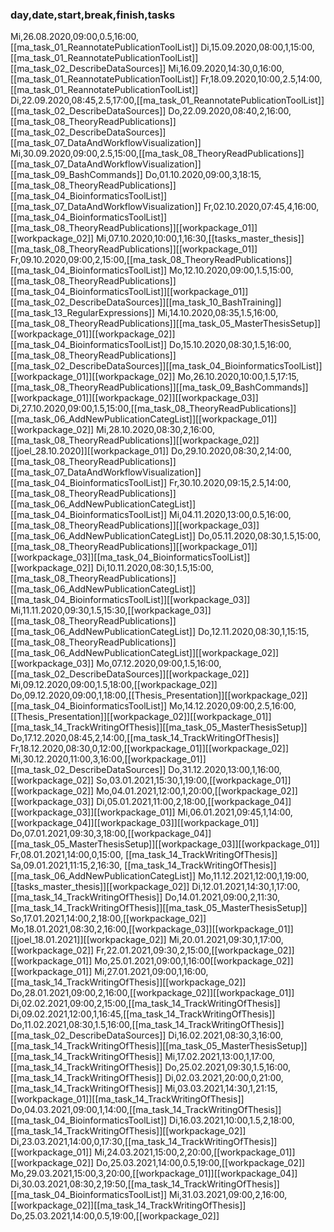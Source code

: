 ### day,date,start,break,finish,tasks
Mi,26.08.2020,09:00,0.5,16:00,[[ma_task_01_ReannotatePublicationToolList]]
Di,15.09.2020,08:00,1,15:00,[[ma_task_01_ReannotatePublicationToolList]][[ma_task_02_DescribeDataSources]] 
Mi,16.09.2020,14:30,0,16:00,[[ma_task_01_ReannotatePublicationToolList]]
Fr,18.09.2020,10:00,2.5,14:00,[[ma_task_01_ReannotatePublicationToolList]]
Di,22.09.2020,08:45,2.5,17:00,[[ma_task_01_ReannotatePublicationToolList]][[ma_task_02_DescribeDataSources]]
Do,22.09.2020,08:40,2,16:00,[[ma_task_08_TheoryReadPublications]][[ma_task_02_DescribeDataSources]][[ma_task_07_DataAndWorkflowVisualization]]
Mi,30.09.2020,09:00,2.5,15:00,[[ma_task_08_TheoryReadPublications]][[ma_task_07_DataAndWorkflowVisualization]][[ma_task_09_BashCommands]]
Do,01.10.2020,09:00,3,18:15,[[ma_task_08_TheoryReadPublications]][[ma_task_04_BioinformaticsToolList]][[ma_task_07_DataAndWorkflowVisualization]]
Fr,02.10.2020,07:45,4,16:00,[[ma_task_04_BioinformaticsToolList]][[ma_task_08_TheoryReadPublications]][[workpackage_01]][[workpackage_02]]
Mi,07.10.2020,10:00,1,16:30,[[tasks_master_thesis]][[ma_task_08_TheoryReadPublications]][[workpackage_01]]
Fr,09.10.2020,09:00,2,15:00,[[ma_task_08_TheoryReadPublications]][[ma_task_04_BioinformaticsToolList]]
Mo,12.10.2020,09:00,1.5,15:00,[[ma_task_08_TheoryReadPublications]][[ma_task_04_BioinformaticsToolList]][[workpackage_01]][[ma_task_02_DescribeDataSources]][[ma_task_10_BashTraining]][[ma_task_13_RegularExpressions]]
Mi,14.10.2020,08:35,1.5,16:00,[[ma_task_08_TheoryReadPublications]][[ma_task_05_MasterThesisSetup]][[workpackage_01]][[workpackage_02]][[ma_task_04_BioinformaticsToolList]]
Do,15.10.2020,08:30,1.5,16:00,[[ma_task_08_TheoryReadPublications]][[ma_task_02_DescribeDataSources]][[ma_task_04_BioinformaticsToolList]][[workpackage_01]][[workpackage_02]]
Mo,26.10.2020,10:00,1.5,17:15,[[ma_task_08_TheoryReadPublications]][[ma_task_09_BashCommands]][[workpackage_01]][[workpackage_02]][[workpackage_03]]
Di,27.10.2020,09:00,1.5,15:00,[[ma_task_08_TheoryReadPublications]][[ma_task_06_AddNewPublicationCategList]][[workpackage_01]][[workpackage_02]]
Mi,28.10.2020,08:30,2,16:00,[[ma_task_08_TheoryReadPublications]][[workpackage_02]][[joel_28.10.2020]][[workpackage_01]]
Do,29.10.2020,08:30,2,14:00,[[ma_task_08_TheoryReadPublications]][[ma_task_07_DataAndWorkflowVisualization]][[ma_task_04_BioinformaticsToolList]]
Fr,30.10.2020,09:15,2.5,14:00,[[ma_task_08_TheoryReadPublications]][[ma_task_06_AddNewPublicationCategList]][[ma_task_04_BioinformaticsToolList]]
Mi,04.11.2020,13:00,0.5,16:00,[[ma_task_08_TheoryReadPublications]][[workpackage_03]][[ma_task_06_AddNewPublicationCategList]]
Do,05.11.2020,08:30,1.5,15:00,[[ma_task_08_TheoryReadPublications]][[workpackage_01]][[workpackage_03]][[ma_task_04_BioinformaticsToolList]][[workpackage_02]]
Di,10.11.2020,08:30,1.5,15:00,[[ma_task_08_TheoryReadPublications]][[ma_task_06_AddNewPublicationCategList]][[ma_task_04_BioinformaticsToolList]][[workpackage_03]]
Mi,11.11.2020,09:30,1.5,15:30,[[workpackage_03]][[ma_task_08_TheoryReadPublications]][[ma_task_06_AddNewPublicationCategList]]
Do,12.11.2020,08:30,1,15:15,[[ma_task_08_TheoryReadPublications]][[ma_task_06_AddNewPublicationCategList]][[workpackage_02]][[workpackage_03]]
Mo,07.12.2020,09:00,1.5,16:00,[[ma_task_02_DescribeDataSources]][[workpackage_02]]
Mi,09.12.2020,09:00,1.5,18:00,[[workpackage_02]]
Do,09.12.2020,09:00,1,18:00,[[Thesis_Presentation]][[workpackage_02]][[ma_task_04_BioinformaticsToolList]]
Mo,14.12.2020,09:00,2.5,16:00,[[Thesis_Presentation]][[workpackage_02]][[workpackage_01]][[ma_task_14_TrackWritingOfThesis]][[ma_task_05_MasterThesisSetup]]
Do,17.12.2020,08:45,2,14:00,[[ma_task_14_TrackWritingOfThesis]]
Fr,18.12.2020,08:30,0,12:00,[[workpackage_01]][[workpackage_02]]
Mi,30.12.2020,11:00,3,16:00,[[workpackage_01]][[ma_task_02_DescribeDataSources]]
Do,31.12.2020,13:00,1,16:00,[[workpackage_02]]
So,03.01.2021,15:30,1,19:00,[[workpackage_01]][[workpackage_02]]
Mo,04.01.2021,12:00,1,20:00,[[workpackage_02]][[workpackage_03]]
Di,05.01.2021,11:00,2,18:00,[[workpackage_04]][[workpackage_03]][[workpackage_01]]
Mi,06.01.2021,09:45,1,14:00,[[workpackage_04]][[workpackage_03]][[workpackage_01]]
Do,07.01.2021,09:30,3,18:00,[[workpackage_04]][[ma_task_05_MasterThesisSetup]][[workpackage_03]][[workpackage_01]]
Fr,08.01.2021,14:00,0,15:00,
[[ma_task_14_TrackWritingOfThesis]]
Sa,09.01.2021,11:15,2,16:30,
[[ma_task_14_TrackWritingOfThesis]][[ma_task_06_AddNewPublicationCategList]]
Mo,11.12.2021,12:00,1,19:00,[[tasks_master_thesis]][[workpackage_02]]
Di,12.01.2021,14:30,1,17:00,[[ma_task_14_TrackWritingOfThesis]]
Do,14.01.2021,09:00,2,11:30,[[ma_task_14_TrackWritingOfThesis]][[ma_task_05_MasterThesisSetup]]
So,17.01.2021,14:00,2,18:00,[[workpackage_02]]
Mo,18.01.2021,08:30,2,16:00,[[workpackage_03]][[workpackage_01]][[joel_18.01.2021]][[workpackage_02]]
Mi,20.01.2021,09:30,1,17:00,[[workpackage_02]]
Fr,22.01.2021,09:30,2,15:00,[[workpackage_02]][[workpackage_01]]
Mo,25.01.2021,09:00,1,16:00[[workpackage_02]][[workpackage_01]]
Mi,27.01.2021,09:00,1,16:00,[[ma_task_14_TrackWritingOfThesis]][[workpackage_02]]
Do,28.01.2021,09:00,2,16:00,[[workpackage_02]][[workpackage_01]]
Di,02.02.2021,09:00,2,15:00,[[ma_task_14_TrackWritingOfThesis]]
Di,09.02.2021,12:00,1,16:45,[[ma_task_14_TrackWritingOfThesis]]
Do,11.02.2021,08:30,1.5,16:00,[[ma_task_14_TrackWritingOfThesis]][[ma_task_02_DescribeDataSources]]
Di,16.02.2021,08:30,3,16:00,[[ma_task_14_TrackWritingOfThesis]][[ma_task_05_MasterThesisSetup]][[ma_task_14_TrackWritingOfThesis]]
Mi,17.02.2021,13:00,1,17:00,[[ma_task_14_TrackWritingOfThesis]]
Do,25.02.2021,09:30,1.5,16:00,[[ma_task_14_TrackWritingOfThesis]]
Di,02.03.2021,20:00,0,21:00,[[ma_task_14_TrackWritingOfThesis]]
Mi,03.03.2021,14:30,1,21:15,[[workpackage_01]][[ma_task_14_TrackWritingOfThesis]]
Do,04.03.2021,09:00,1,14:00,[[ma_task_14_TrackWritingOfThesis]][[ma_task_04_BioinformaticsToolList]]
Di,16.03.2021,10:00,1.5,2,18:00,[[ma_task_14_TrackWritingOfThesis]][[workpackage_02]]
Di,23.03.2021,14:00,0,17:30,[[ma_task_14_TrackWritingOfThesis]][[workpackage_01]]
Mi,24.03.2021,15:00,2,20:00,[[workpackage_01]][[workpackage_02]]
Do,25.03.2021,14:00,0.5,19:00,[[workpackage_02]]
Mo,29.03.2021,15:00,3,20:00,[[workpackage_01]][[workpackage_04]]
Di,30.03.2021,08:30,2,19:50,[[ma_task_14_TrackWritingOfThesis]][[ma_task_04_BioinformaticsToolList]]
Mi,31.03.2021,09:00,2,16:00,[[workpackage_02]][[ma_task_14_TrackWritingOfThesis]]
Do,25.03.2021,14:00,0.5,19:00,[[workpackage_02]]


